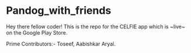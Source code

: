# Pandog_with_friends

Hey there fellow coder!
This is the repo for the CELFIE app which is ~live~ on the Google Play Store.

Prime Contributors:-
Toseef, Aabishkar Aryal.
